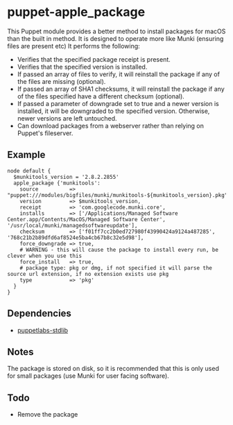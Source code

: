 # puppet-apple_package

This Puppet module provides a better method to install packages for macOS than the built in method. It is designed to operate more like Munki (ensuring files are present etc) It performs the following:

* Verifies that the specified package receipt is present.
* Verifies that the specified version is installed.
* If passed an array of files to verify, it will reinstall the package if any of the files are missing (optional).
* If passed an array of SHA1 checksums, it will reinstall the package if any of the files specified have a different checksum (optional).
* If passed a parameter of downgrade set to true and a newer version is installed, it will be downgraded to the specified version.  Otherwise, newer versions are left untouched.
* Can download packages from a webserver rather than relying on Puppet's fileserver.

## Example

``` puppet
node default {
  $munkitools_version = '2.8.2.2855'
  apple_package {'munkitools':
    source          => "puppet:///modules/bigfiles/munki/munkitools-${munkitools_version}.pkg",
    version         => $munkitools_version,
    receipt         => 'com.googlecode.munki.core',
    installs        => ['/Applications/Managed Software Center.app/Contents/MacOS/Managed Software Center', '/usr/local/munki/managedsoftwareupdate'],
    checksum        => ['f01ff7cc2b0ed727980f43990424a9124a487285', '768c21b2b89dfd6af8524e5ba4cb67b8c32e5d98'],
    force_downgrade => true,
    # WARNING - this will cause the package to install every run, be clever when you use this
    force_install   => true,
    # package type: pkg or dmg, if not specified it will parse the source url extension, if no extension exists use pkg
    type            => 'pkg'
  }
}
```

## Dependencies

* [puppetlabs-stdlib](https://github.com/puppetlabs/puppetlabs-stdlib)

## Notes

The package is stored on disk, so it is recommended that this is only used for small packages (use Munki for user facing software).

## Todo

* Remove the package
